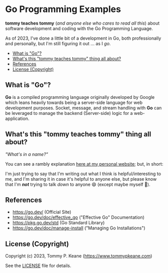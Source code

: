 # Go Programming Examples

__tommy teaches tommy__ (_and anyone else who cares to read all this_) about software development and coding with the Go Programming Language.

As of 2023, I've done a little bit of a development in Go, both professionally and personally, but I'm still figuring it out ... as I _go_.

<!-- MarkdownTOC -->

- [What is "Go"?](#what-is-go)
- [What's this "tommy teaches tommy" thing all about?](#whats-this-tommy-teaches-tommy-thing-all-about)
- [References](#references)
- [License \(Copyright\)](#license-copyright)

<!-- /MarkdownTOC -->

<a id="what-is-go"></a>
## What is "Go"?

__Go__ is a compiled programming language originally developed by Google which leans heavily towards being a server-side language for web development purposes. Socket, message, and stream handling with __Go__ can be leveraged to manage the backend (Server-side) logic for a web-application.

<a id="whats-this-tommy-teaches-tommy-thing-all-about"></a>
## What's this "tommy teaches tommy" thing all about?

_"What's in a name?"_

You can see a rambly explanation [here at my personal website](https://tommypkeane.com/about-tommy/tommy-teaches-tommy.html); but, in short:

I'm just trying to say that I'm writing out what I think is helpful/interesting to me, and I'm sharing it in case it's helpful to anyone else, but please know that I'm ___not___ trying to talk _down_ to anyone :smile: (except maybe myself :ghost:).

</details>

<a id="references"></a>
## References

- https://go.dev/ (Official Site)
- https://go.dev/doc/effective_go ("Effective Go" Documentation)
- https://pkg.go.dev/std (Go Standard Library)
- https://go.dev/doc/manage-install ("Managing Go Installations")

<a id="license-copyright"></a>
## License (Copyright)

Copyright (c) 2023, Tommy P. Keane (https://www.tommypkeane.com)

See the [LICENSE](./LICENSE) file for details.
